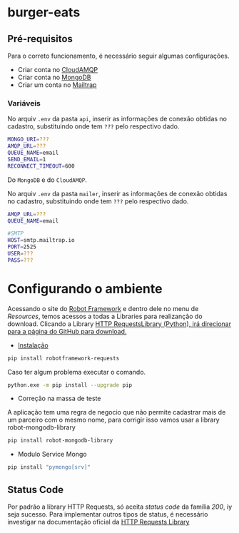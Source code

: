 # burger-eats

## Pré-requisitos

Para o correto funcionamento, é necessário seguir algumas configurações.

* Criar conta no <a href="https://www.cloudamqp.com/" target="blank">CloudAMQP</a>
* Criar conta no <a href="https://www.mongodb.com/" target="blank">MongoDB</a>
* Criar um conta no <a href="https://mailtrap.io/" target="blank">Mailtrap</a>

### Variáveis

No arquiv `.env` da pasta `api`, inserir as informações de conexão obtidas no cadastro, substituindo onde tem `???` pelo respectivo dado.

```bash
MONGO_URI=???
AMQP_URL=???
QUEUE_NAME=email
SEND_EMAIL=1
RECONNECT_TIMEOUT=600
```

Do `MongoDB` e do `CloudAMQP`.

No arquiv `.env` da pasta `mailer`, inserir as informações de conexão obtidas no cadastro, substituindo onde tem `???` pelo respectivo dado.

```bash
AMQP_URL=???
QUEUE_NAME=email

#SMTP
HOST=smtp.mailtrap.io
PORT=2525
USER=???
PASS=???
```

# Configurando o ambiente

Acessando o site do <a href="https://robotframework.org/" target="blank">Robot Framework</a> e dentro dele no menu de *Resources*, temos acessos a todas a Libraries para realizanção do download.
Clicando a Library <a href="https://github.com/MarketSquare/robotframework-requests#readme" target="blank">HTTP RequestsLibrary (Python), irá direcionar para a página do GitHub para download.

* Instalação

```bash
pip install robotframework-requests
```

Caso ter algum problema executar o comando.

```bash
python.exe -m pip install --upgrade pip
```

* Correção na massa de teste

A aplicação tem uma regra de negocio que não permite cadastrar mais de um parceiro com o mesmo nome, para corrigir isso vamos usar a library <a hreg="https://github.com/tarathep/robot-mongodb-library" target="blank">robot-mongodb-library</a>

```bash
pip install robot-mongodb-library
```

* Modulo Service Mongo

```bash
pip install "pymongo[srv]"
```

## Status Code

Por padrão a library HTTP Requests, só aceita *status code* da família *200*, iy seja sucesso. Para implementar outros tipos de status, é necessário investigar na documentação oficial da <a href="https://marketsquare.github.io/robotframework-requests/doc/RequestsLibrary.html" target="blank">HTTP Requests Library</a>
